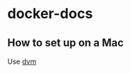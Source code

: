 docker-docs
===========

## How to set up on a Mac
Use [dvm](https://github.com/fnichol/dvm#-tldr-for-mac-users)
